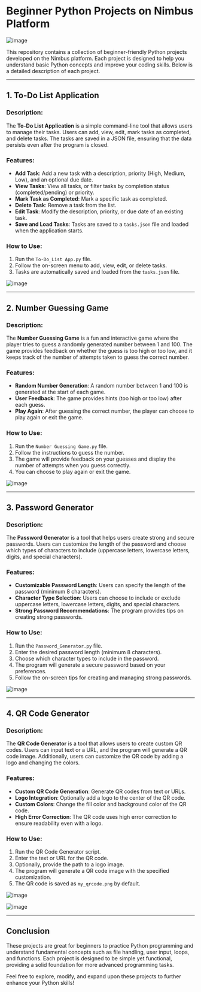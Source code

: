 # Beginner Python Projects on Nimbus Platform

![image](https://github.com/user-attachments/assets/a5d8bdf0-ae1d-461f-9e65-a2edaf9ed6bf)


This repository contains a collection of beginner-friendly Python projects developed on the Nimbus platform. Each project is designed to help you understand basic Python concepts and improve your coding skills. Below is a detailed description of each project.



---

## 1. To-Do List Application

### Description:
The **To-Do List Application** is a simple command-line tool that allows users to manage their tasks. Users can add, view, edit, mark tasks as completed, and delete tasks. The tasks are saved in a JSON file, ensuring that the data persists even after the program is closed.

### Features:
- **Add Task**: Add a new task with a description, priority (High, Medium, Low), and an optional due date.
- **View Tasks**: View all tasks, or filter tasks by completion status (completed/pending) or priority.
- **Mark Task as Completed**: Mark a specific task as completed.
- **Delete Task**: Remove a task from the list.
- **Edit Task**: Modify the description, priority, or due date of an existing task.
- **Save and Load Tasks**: Tasks are saved to a `tasks.json` file and loaded when the application starts.

### How to Use:
1. Run the `To-Do_List App.py` file.
2. Follow the on-screen menu to add, view, edit, or delete tasks.
3. Tasks are automatically saved and loaded from the `tasks.json` file.

![image](https://github.com/user-attachments/assets/67010997-a7f5-4f66-bc15-8144c7dc14da)

---


## 2. Number Guessing Game

### Description:
The **Number Guessing Game** is a fun and interactive game where the player tries to guess a randomly generated number between 1 and 100. The game provides feedback on whether the guess is too high or too low, and it keeps track of the number of attempts taken to guess the correct number.

### Features:
- **Random Number Generation**: A random number between 1 and 100 is generated at the start of each game.
- **User Feedback**: The game provides hints (too high or too low) after each guess.
- **Play Again**: After guessing the correct number, the player can choose to play again or exit the game.

### How to Use:
1. Run the `Number Guessing Game.py` file.
2. Follow the instructions to guess the number.
3. The game will provide feedback on your guesses and display the number of attempts when you guess correctly.
4. You can choose to play again or exit the game.

![image](https://github.com/user-attachments/assets/dd52342c-9154-4e60-876b-7a6b0ca3c31a)

---


## 3. Password Generator

### Description:
The **Password Generator** is a tool that helps users create strong and secure passwords. Users can customize the length of the password and choose which types of characters to include (uppercase letters, lowercase letters, digits, and special characters).

### Features:
- **Customizable Password Length**: Users can specify the length of the password (minimum 8 characters).
- **Character Type Selection**: Users can choose to include or exclude uppercase letters, lowercase letters, digits, and special characters.
- **Strong Password Recommendations**: The program provides tips on creating strong passwords.

### How to Use:
1. Run the `Password_Generator.py` file.
2. Enter the desired password length (minimum 8 characters).
3. Choose which character types to include in the password.
4. The program will generate a secure password based on your preferences.
5. Follow the on-screen tips for creating and managing strong passwords.

![image](https://github.com/user-attachments/assets/79eab80f-60a7-4cbe-97c5-823cd96ae93c)

---


## 4. QR Code Generator

### Description:
The **QR Code Generator** is a tool that allows users to create custom QR codes. Users can input text or a URL, and the program will generate a QR code image. Additionally, users can customize the QR code by adding a logo and changing the colors.

### Features:
- **Custom QR Code Generation**: Generate QR codes from text or URLs.
- **Logo Integration**: Optionally add a logo to the center of the QR code.
- **Custom Colors**: Change the fill color and background color of the QR code.
- **High Error Correction**: The QR code uses high error correction to ensure readability even with a logo.

### How to Use:
1. Run the QR Code Generator script.
2. Enter the text or URL for the QR code.
3. Optionally, provide the path to a logo image.
4. The program will generate a QR code image with the specified customization.
5. The QR code is saved as `my_qrcode.png` by default.

![image](https://github.com/user-attachments/assets/5d116ddd-62d6-49fc-a34c-3bdfe0de3483)

![image](https://github.com/user-attachments/assets/921ed937-e324-4125-b9c5-4c642f6a8b44)



---

## Conclusion

These projects are great for beginners to practice Python programming and understand fundamental concepts such as file handling, user input, loops, and functions. Each project is designed to be simple yet functional, providing a solid foundation for more advanced programming tasks.

Feel free to explore, modify, and expand upon these projects to further enhance your Python skills!
